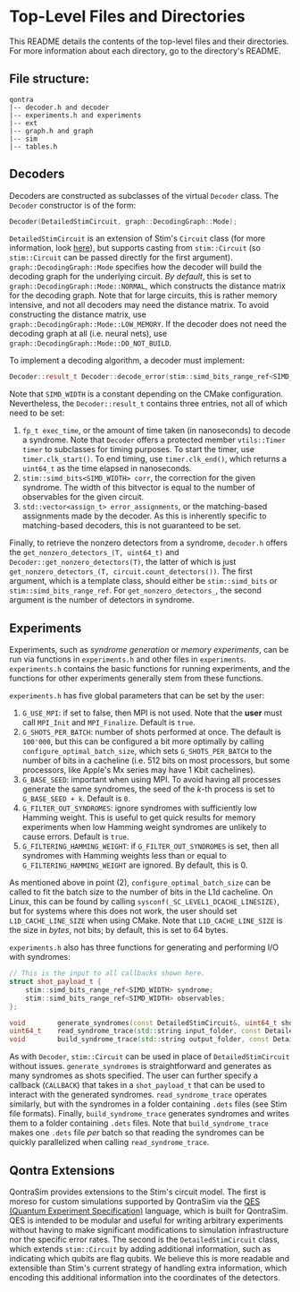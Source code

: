 # Top-Level Files and Directories

This README details the contents of the top-level files and their directories.
For more information about each directory, go to the directory's README.

## File structure:

```
qontra
|-- decoder.h and decoder 
|-- experiments.h and experiments 
|-- ext 
|-- graph.h and graph
|-- sim 
|-- tables.h
```

## Decoders

Decoders are constructed as subclasses of the virtual `Decoder` class. The
`Decoder` constructor is of the form:
```c++
Decoder(DetailedStimCircuit, graph::DecodingGraph::Mode);
```
`DetailedStimCircuit` is an extension of Stim's `Circuit` class (for more
information, look [here](#qontra-extensions)), but supports casting from
`stim::Circuit` (so `stim::Circuit` can be passed directly for the first
argument). `graph::DecodingGraph::Mode` specifies how the decoder will build the
decoding graph for the underlying circuit. *By default*, this is set to
`graph::DecodingGraph::Mode::NORMAL`, which constructs the distance matrix for
the decoding graph. Note that for large circuits, this is rather memory
intensive, and not all decoders may need the distance matrix. To avoid
constructing the distance matrix, use `graph::DecodingGraph::Mode::LOW_MEMORY`.
If the decoder does not need the decoding graph at all (i.e. neural nets), use
`graph::DecodingGraph::Mode::DO_NOT_BUILD`.

To implement a decoding algorithm, a decoder must implement:
```c++
Decoder::result_t Decoder::decode_error(stim::simd_bits_range_ref<SIMD_WIDTH>);
```
Note that `SIMD_WIDTH` is a constant depending on the CMake configuration.
Nevertheless, the `Decoder::result_t` contains three entries, not all of which
need to be set:
1. `fp_t exec_time`, or the amount of time taken (in nanoseconds) to decode a
   syndrome. Note that `Decoder` offers a protected member `vtils::Timer timer`
   to subclasses for timing purposes. To start the timer, use
   `timer.clk_start()`. To end timing, use `timer.clk_end()`, which returns a
   `uint64_t` as the time elapsed in nanoseconds.
2. `stim::simd_bits<SIMD_WIDTH> corr`, the correction for the given syndrome.
   The width of this bitvector is equal to the number of observables for the
   given circuit.
3. `std::vector<assign_t> error_assignments`, or the matching-based assignments
   made by the decoder. As this is inherently specific to matching-based
   decoders, this is not guaranteed to be set.

Finally, to retrieve the nonzero detectors from a syndrome, `decoder.h` offers
the `get_nonzero_detectors_(T, uint64_t)` and `Decoder::get_nonzero_detectors(T)`,
the latter of which is just `get_nonzero_detectors_(T, circuit.count_detectors())`.
The first argument, which is a template class, should either be `stim::simd_bits` or
`stim::simd_bits_range_ref`. For `get_nonzero_detectors_`, the second argument
is the number of detectors in syndrome.

## Experiments

Experiments, such as *syndrome generation* or *memory experiments*, can be run
via functions in `experiments.h` and other files in `experiments`.
`experiments.h` contains the basic functions for running experiments, and
the functions for other experiments generally stem from these functions.

`experiments.h` has five global parameters that can be set by the user:
1. `G_USE_MPI`: if set to false, then MPI is not used. Note that the **user**
   must call `MPI_Init` and `MPI_Finalize`. Default is `true`.
2. `G_SHOTS_PER_BATCH`: number of shots performed at once. The default is
   `100'000`, but this can be configured a bit more optimally by calling
   `configure_optimal_batch_size`, which sets `G_SHOTS_PER_BATCH` to the number
   of bits in a cacheline (i.e. 512 bits on most processors, but some
   processors, like Apple's Mx series may have 1 Kbit cachelines).
3. `G_BASE_SEED`: important when using MPI. To avoid having all processes
   generate the same syndromes, the seed of the *k*-th process is set to
   `G_BASE_SEED + k`. Default is `0`.
4. `G_FILTER_OUT_SYNDROMES`: ignore syndromes with sufficiently low Hamming
   weight. This is useful to get quick results for memory experiments when low
   Hamming weight syndromes are unlikely to cause errors. Default is `true`.
5. `G_FILTERING_HAMMING_WEIGHT`: if `G_FILTER_OUT_SYNDROMES` is set, then all
   syndromes with Hamming weights less than or equal to
   `G_FILTERING_HAMMING_WEIGHT` are ignored. By default, this is 0.

As mentioned above in point (2), `configure_optimal_batch_size` can be called to
fit the batch size to the number of bits in the L1d cacheline. On Linux, this
can be found by calling `sysconf(_SC_LEVEL1_DCACHE_LINESIZE)`, but for systems
where this does not work, the user should set `L1D_CACHE_LINE_SIZE` when using
CMake. Note that `L1D_CACHE_LINE_SIZE` is the size in *bytes*, not bits; by
default, this is set to 64 bytes.

`experiments.h` also has three functions for generating and performing I/O with
syndromes:
```c++
// This is the input to all callbacks shown here.
struct shot_payload_t {
    stim::simd_bits_range_ref<SIMD_WIDTH> syndrome;
    stim::simd_bits_range_ref<SIMD_WIDTH> observables;
};

void        generate_syndromes(const DetailedStimCircuit&, uint64_t shots, CALLBACK);
uint64_t    read_syndrome_trace(std::string input_folder, const DetailedStimCircuit&, CALLBACK);
void        build_syndrome_trace(std::string output_folder, const DetailedStimCircuit&, uint64_t shots);
```
As with `Decoder`, `stim::Circuit` can be used in place of `DetailedStimCircuit`
without issues. `generate_syndromes` is straightforward and generates as many
syndromes as shots specified. The user can further specify a callback
(`CALLBACK`) that takes in a `shot_payload_t` that can be used to interact with
the generated syndromes. `read_syndrome_trace` operates similarly, but with the
syndromes in a folder containing `.dets` files (see Stim file formats). Finally,
`build_syndrome_trace` generates syndromes and writes them to a folder
containing `.dets` files. Note that `build_syndrome_trace` makes one `.dets`
file *per* batch so that reading the syndromes can be quickly parallelized when
calling `read_syndrome_trace`.

## Qontra Extensions

QontraSim provides extensions to the Stim's circuit model. The first is moreso
for custom simulations supported by QontraSim via the [QES (Quantum Experiment
Specification)](https://github.com/suhaskvittal/qes) language, which is built
for QontraSim. QES is intended to be modular and useful for writing arbitrary
experiments without having to make significant modifications to simulation
infrastructure nor the specific error rates. The second is the
`DetailedStimCircuit` class, which extends `stim::Circuit` by adding additional
information, such as indicating which qubits are flag qubits. We believe this is
more readable and extensible than Stim's current strategy of handling extra
information, which encoding this additional information into the coordinates of
the detectors.

# 
